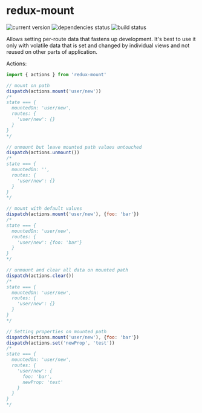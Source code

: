 # redux-mount

![current version](https://badge.fury.io/js/redux-mount.svg) ![dependencies status](https://david-dm.org/popc0rn/redux-mount.svg) ![build status](https://api.travis-ci.org/popc0rn/redux-mount.svg)

Allows setting per-route data that fastens up development. It's best to use it only with volatile data that is set and changed by individual views and not reused on other parts of application.

Actions:
```javascript
import { actions } from 'redux-mount'

// mount on path
dispatch(actions.mount('user/new'))
/*
state === {
  mountedOn: 'user/new',
  routes: {
    'user/new': {}
  }
}
*/

// unmount but leave mounted path values untouched
dispatch(actions.unmount())
/*
state === {
  mountedOn: '',
  routes: {
    'user/new': {}
  }
}
*/

// mount with default values
dispatch(actions.mount('user/new'), {foo: 'bar'})
/*
state === {
  mountedOn: 'user/new',
  routes: {
    'user/new': {foo: 'bar'}
  }
}
*/

// unmount and clear all data on mounted path
dispatch(actions.clear())
/*
state === {
  mountedOn: 'user/new',
  routes: {
    'user/new': {}
  }
}
*/

// Setting properties on mounted path
dispatch(actions.mount('user/new'), {foo: 'bar'})
dispatch(actions.set('newProp', 'test'))
/*
state === {
  mountedOn: 'user/new',
  routes: {
    'user/new': {
      foo: 'bar',
      newProp: 'test'
    }
  }
}
*/

```
